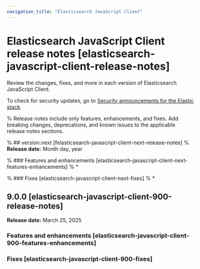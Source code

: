 ```yaml
---
navigation_title: "Elasticsearch JavaScript Client"
---
```


# Elasticsearch JavaScript Client release notes [elasticsearch-javascript-client-release-notes]

Review the changes, fixes, and more in each version of Elasticsearch JavaScript Client. 

To check for security updates, go to [Security announcements for the Elastic stack](https://discuss.elastic.co/c/announcements/security-announcements/31).

% Release notes include only features, enhancements, and fixes. Add breaking changes, deprecations, and known issues to the applicable release notes sections. 

% ## version.next [felasticsearch-javascript-client-next-release-notes]
% **Release date:** Month day, year

% ### Features and enhancements [elasticsearch-javascript-client-next-features-enhancements]
% * 

% ### Fixes [elasticsearch-javascript-client-next-fixes]
% * 

## 9.0.0 [elasticsearch-javascript-client-900-release-notes]
**Release date:** March 25, 2025

### Features and enhancements [elasticsearch-javascript-client-900-features-enhancements]

### Fixes [elasticsearch-javascript-client-900-fixes]